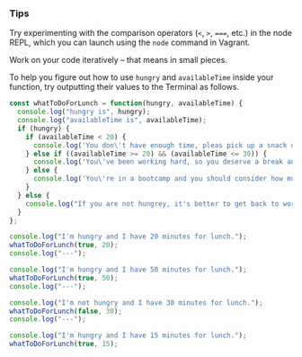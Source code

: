### Tips

Try experimenting with the comparison operators (`<`, `>`, `===`, etc.) in the node REPL, which you can launch using the `node` command in Vagrant.

Work on your code iteratively – that means in small pieces. 

To help you figure out how to use `hungry` and `availableTime` inside your function, try outputting their values to the Terminal as follows.
```javascript
const whatToDoForLunch = function(hungry, availableTime) {
  console.log("hungry is", hungry);
  console.log("availableTime is", availableTime);
  if (hungry) {
    if (availableTime < 20) {
      console.log('You don\'t have enough time, pleas pick up a snack or grab something you have ready at home and then get back to work.');
    } else if ((availableTime >= 20) && (availableTime <= 30)) {
      console.log('You\'ve been working hard, so you deserve a break and should take time to cook a tasty meal. Then please don\'t forget to get back to work');
    } else {
      console.log('You\'re in a bootcamp and you should consider how much time You actually have to spare.');
    }
  } else {
    console.log("If you are not hungrey, it's better to get back to work and wait until you are hungry!");
  }
};

console.log("I'm hungry and I have 20 minutes for lunch.");
whatToDoForLunch(true, 20);
console.log("---");

console.log("I'm hungry and I have 50 minutes for lunch.");
whatToDoForLunch(true, 50);
console.log("---");

console.log("I'm not hungry and I have 30 minutes for lunch.");
whatToDoForLunch(false, 30);
console.log("---");

console.log("I'm hungry and I have 15 minutes for lunch.");
whatToDoForLunch(true, 15);
```